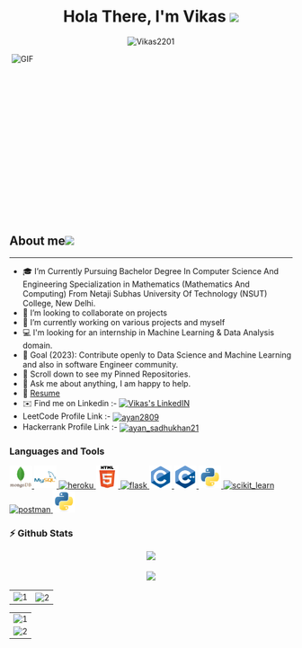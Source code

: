 <h1 align="center">Hola There, I'm Vikas <img src="https://media.giphy.com/media/hvRJCLFzcasrR4ia7z/giphy.gif" width="25px"> </h1>
<p align="center"> <img src="https://komarev.com/ghpvc/?username=Vikas2201&label=Profile%20views&color=0e75b6&style=flat" alt="Vikas2201" /></p>


<img align="right" alt="GIF" src="https://github.com/abhisheknaiidu/abhisheknaiidu/blob/master/code.gif?raw=true" width="500" height="320" />

## About me<img src="https://media.giphy.com/media/VgCDAzcKvsR6OM0uWg/giphy.gif" width="50">
-------------------------------------------------------------------------------------------------------------------------------------------------------------------------------

- 🎓 I’m Currently Pursuing Bachelor Degree In Computer Science And Engineering Specialization in Mathematics (Mathematics And Computing) From Netaji Subhas University Of Technology (NSUT) College, New Delhi.
- 👯 I’m looking to collaborate on projects
- 🔭 I’m currently working on various projects and myself
- 💻 I'm looking for an internship in Machine Learning & Data Analysis domain.
- 🎯 Goal (2023): Contribute openly to Data Science and Machine Learning and also in software Engineer community.
- 📌 Scroll down to see my Pinned Repositories.
- 💬 Ask me about anything, I am happy to help.
- 📝 [Resume](https://drive.google.com/file/d/1-ZvhQgGicA7oNFtAOWd4MVnLl2DaiXqD/view?usp=sharing)
- ✉️ Find me on Linkedin :-  <a href="https://www.linkedin.com/in/vikas-a74441190/">  <img alt="Vikas's LinkedIN" width="22px" src="https://raw.githubusercontent.com/peterthehan/peterthehan/master/assets/linkedin.svg" /></a>
- LeetCode Profile Link :-  <a href="https://leetcode.com/Vikas4555/" target="blank"><img align="center" src="https://raw.githubusercontent.com/rahuldkjain/github-profile-readme-generator/master/src/images/icons/Social/leet-code.svg" alt="ayan2809" height="30" width="40" /></a>
- Hackerrank Profile Link :- <a href="https://www.hackerrank.com/vikas2212000" target="blank"><img align="center" src="https://raw.githubusercontent.com/rahuldkjain/github-profile-readme-generator/master/src/images/icons/Social/hackerrank.svg" alt="ayan_sadhukhan21" height="30" width="40" /></a>


<h3 align="left">Languages and Tools</h3>
<p align="left"> <a href="https://www.mongodb.com/" target="_blank"> <img src="https://raw.githubusercontent.com/devicons/devicon/master/icons/mongodb/mongodb-original-wordmark.svg" alt="mongodb" width="40" height="40"/> </a> 
<a href="https://www.mysql.com/" target="_blank"> <img src="https://raw.githubusercontent.com/devicons/devicon/master/icons/mysql/mysql-original-wordmark.svg" alt="mysql" width="40" height="40"/> </a>
<a href="https://heroku.com" target="_blank"> <img src="https://www.vectorlogo.zone/logos/heroku/heroku-icon.svg" alt="heroku" width="40" height="40"/> </a> 
<a href="https://www.w3.org/html/" target="_blank"> <img src="https://raw.githubusercontent.com/devicons/devicon/master/icons/html5/html5-original-wordmark.svg" alt="html5" width="40" height="40"/>
<a href="https://flask.palletsprojects.com/" target="_blank"> <img src="https://www.vectorlogo.zone/logos/pocoo_flask/pocoo_flask-icon.svg" alt="flask" width="40" height="40"/> </a> 
<a href="https://www.cprogramming.com/" target="_blank"> <img src="https://raw.githubusercontent.com/devicons/devicon/master/icons/c/c-original.svg" alt="c" width="40" height="40"/> </a> 
<a href="https://www.w3schools.com/cpp/" target="_blank"> <img src="https://raw.githubusercontent.com/devicons/devicon/master/icons/cplusplus/cplusplus-original.svg" alt="cplusplus" width="40" height="40"/> </a>
<a href="https://www.python.org" target="_blank"> <img src="https://raw.githubusercontent.com/devicons/devicon/master/icons/python/python-original.svg" alt="python" width="40" height="40"/> </a> 
<a href="https://scikit-learn.org/" target="_blank"> <img src="https://upload.wikimedia.org/wikipedia/commons/0/05/Scikit_learn_logo_small.svg" alt="scikit_learn" width="40" height="40"/> </a> 
<a href="https://postman.com" target="_blank"> <img src="https://www.vectorlogo.zone/logos/getpostman/getpostman-icon.svg" alt="postman" width="40" height="40"/> </a> 
<a href="https://www.python.org" target="_blank"> <img src="https://raw.githubusercontent.com/devicons/devicon/master/icons/python/python-original.svg" alt="python" width="40" height="40"/> </a> </p>



<h3>⚡ Github Stats</h3>
 
<p align="center">
<img src="https://github-profile-trophy.vercel.app/?username=Vikas2201&theme=darkhub">
<br><br>
<img src="https://github-readme-streak-stats.herokuapp.com/?user=Vikas2201&theme=merko">
</p>
<table>
  <tr>
    <td><img src="https://github-readme-stats.vercel.app/api?username=Vikas2201&theme=radical&show_icons=true&include_all_commits=true&count_private=true"  display=block width=100% height=auto alt="1"></td>
    <td><img src="https://github-readme-stats.vercel.app/api/top-langs/?username=Vikas2201&theme=radical&layout=compact&hide=Jupyter%20Notebook&langs_count=8"  display=block height=190 align="center" alt="2"></td>
   </tr>
</table>

<table>
  <tr>
    <td><img src="https://github-profile-summary-cards.vercel.app/api/cards/profile-details?username=Vikas2201&theme=solarized_dark"  display=block width=100% height=auto alt="1"></td>
   </tr>
   <tr>
      <td><img src="https://activity-graph.herokuapp.com/graph?username=Vikas2201&bg_color=073642&color=859900&line=006400&point=35aea1&area=true" display=block width=100% height=auto alt="2"></td>
  </td>
  </tr>
</table>



